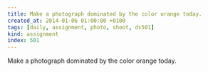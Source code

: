 ```yaml
---
title: Make a photograph dominated by the color orange today.
created_at: 2014-01-06 01:00:00 +0100
tags: [daily, assignment, photo, shoot, ds501]
kind: assignment
index: 501
---
```


Make a photograph dominated by the color orange today.

